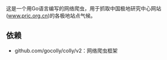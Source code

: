 这是一个用Go语言编写的网络爬虫，用于抓取中国极地研究中心网站(www.pric.org.cn)的各极地站点气候。

## 依赖

- github.com/gocolly/colly/v2：网络爬虫框架

